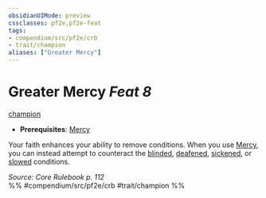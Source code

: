 ```yaml
---
obsidianUIMode: preview
cssclasses: pf2e,pf2e-feat
tags:
- compendium/src/pf2e/crb
- trait/champion
aliases: ["Greater Mercy"]
---
```

# Greater Mercy  *Feat 8*  
[champion](rules/traits/champion.md "Champion Class Trait")  

- **Prerequisites**: [Mercy](compendium/feats/mercy.md)

Your faith enhances your ability to remove conditions. When you use [Mercy](compendium/feats/mercy.md), you can instead attempt to counteract the [blinded](rules/conditions.md#Blinded), [deafened](rules/conditions.md#Deafened), [sickened](rules/conditions.md#Sickened), or [slowed](rules/conditions.md#Slowed) conditions.

*Source: Core Rulebook p. 112*  
%% #compendium/src/pf2e/crb #trait/champion %%